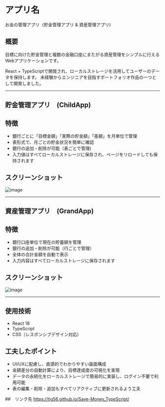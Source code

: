 # アプリ名
お金の管理アプリ（貯金管理アプリ & 資産管理アプリ)

## 概要
目標に向けた貯金管理と複数の金融口座にまたがる資産管理をシンプルに行えるWebアプリケーションです。

React + TypeScriptで開発され、ローカルストレージを活用してユーザーのデータを保持します。
未経験からエンジニアを目指すポートフォリオ作品の一つとして開発しました。

---

## 貯金管理アプリ　(ChildApp)

## 特徴
- 銀行ごとに「目標金額」「実際の貯金額」「差額」を月単位で管理
- 表形式で、月ごとの貯金状況を簡単に確認 
- 銀行の追加・削除が可能（表ごとで管理)
- 入力値はすべてローカルストレージに保存され、ページをリロードしても保持されます

## スクリーンショット
![image](https://github.com/user-attachments/assets/52a448d0-ffad-4e3b-a1cc-8d35f8f4efe3)

---

## 資産管理アプリ　(GrandApp)

## 特徴
- 銀行口座単位で現在の貯蓄額を管理
- 銀行の追加・削除が可能（行ごとで管理）
- 全体の合計金額を自動で表示
- 入力内容はすべてローカルストレージに保存されます

## スクリーンショット
![image](https://github.com/user-attachments/assets/a5ac4bca-05a9-4657-b878-9dc476d7bca5)

---

## 使用技術
- React 18
- TypeScript
- CSS（レスポンシブデザイン対応）

## 工夫したポイント
- UI/UXに配慮し、直感的でわかりやすい画面構成
- 金額差分の自動計算により、目標達成度の可視化を実現
- データの永続化をローカルストレージで簡易的に実装し、ログイン不要で利用可能
- 表の編集・削除・追加もすべてリアクティブに更新されるよう工夫


##　リンク先
https://tig56.github.io/Save-Money_TypeScript/
